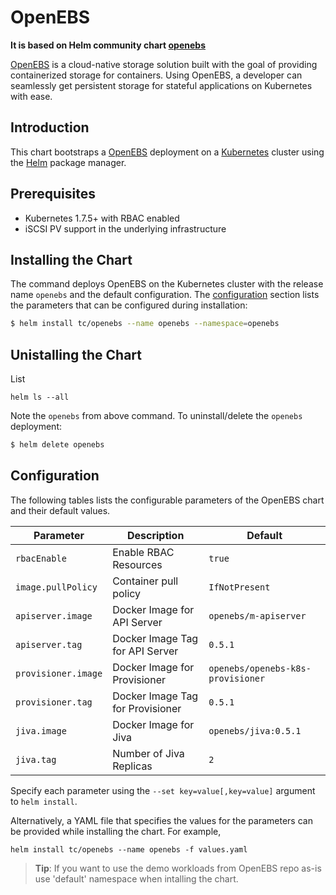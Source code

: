 # OpenEBS

**It is based on Helm community chart [openebs](https://github.com/openebs/openebs/tree/master/k8s/charts/openebs)**

[OpenEBS](http://openebs.io/) is a cloud-native storage solution built with the goal of providing containerized storage for containers. Using OpenEBS, a developer can seamlessly get persistent storage for stateful applications on Kubernetes with ease.

## Introduction

This chart bootstraps a [OpenEBS](https://github.com/openebs/openebs) deployment on a [Kubernetes](http://kubernetes.io) cluster using the [Helm](https://helm.sh) package manager.

## Prerequisites
- Kubernetes 1.7.5+ with RBAC enabled
- iSCSI PV support in the underlying infrastructure

## Installing the Chart 

The command deploys OpenEBS on the Kubernetes cluster with the release name `openebs` and the default configuration. The [configuration](#configuration) section lists the parameters that can be configured during installation:

```bash
$ helm install tc/openebs --name openebs --namespace=openebs
```

## Unistalling the Chart
List 
```
helm ls --all
```

Note the `openebs` from above command.
To uninstall/delete the `openebs` deployment:
```bash
$ helm delete openebs
```

## Configuration

The following tables lists the configurable parameters of the OpenEBS chart and their default values.

| Parameter               | Description                        | Default                                                    |
| ----------------------- | ---------------------------------- | ---------------------------------------------------------- |
| `rbacEnable`            | Enable RBAC Resources              | `true`                                                     |
| `image.pullPolicy`      | Container pull policy              | `IfNotPresent`                                             |
| `apiserver.image`       | Docker Image for API Server        | `openebs/m-apiserver`                                      |
| `apiserver.tag`         | Docker Image Tag for API Server    | `0.5.1`                                                    |
| `provisioner.image`     | Docker Image for Provisioner       | `openebs/openebs-k8s-provisioner`                          |
| `provisioner.tag`       | Docker Image Tag for Provisioner   | `0.5.1`                                                    |
| `jiva.image`            | Docker Image for Jiva              | `openebs/jiva:0.5.1`                                       |
| `jiva.tag`              | Number of Jiva Replicas            | `2`                                                        |

Specify each parameter using the `--set key=value[,key=value]` argument to `helm install`.

Alternatively, a YAML file that specifies the values for the parameters can be provided while installing the chart. For example,

```shell
helm install tc/openebs --name openebs -f values.yaml
```

> **Tip**: If you want to use the demo workloads from OpenEBS repo as-is use 'default' namespace when intalling the chart.